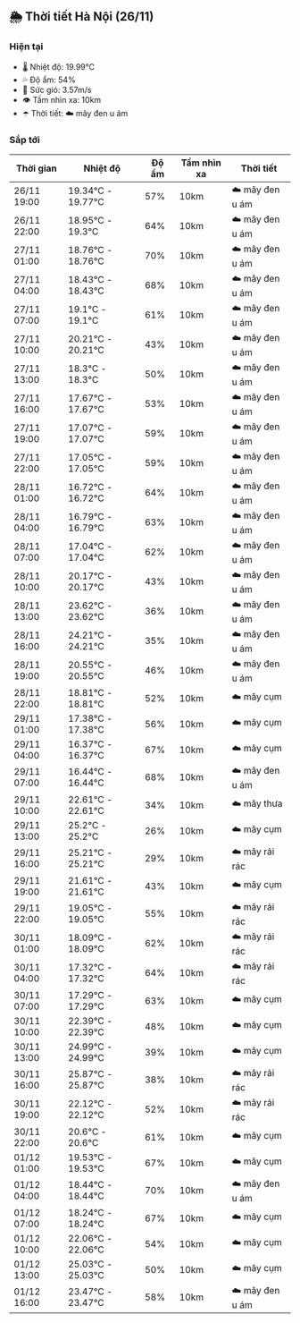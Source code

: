 ## 🌦️ Thời tiết Hà Nội (26/11)

### Hiện tại

- 🌡️ Nhiệt độ: 19.99℃
- 💦 Độ ẩm: 54%
- 💨 Sức gió: 3.57m/s
- 👁️ Tầm nhìn xa: 10km
- ☂️ Thời tiết: ☁️ mây đen u ám

### Sắp tới

| Thời gian | Nhiệt độ | Độ ẩm | Tầm nhìn xa | Thời tiết |
| --- | --- | --- | --- | --- |
| 26/11 19:00 | 19.34℃ - 19.77℃ | 57% | 10km | ☁️ mây đen u ám |
| 26/11 22:00 | 18.95℃ - 19.3℃ | 64% | 10km | ☁️ mây đen u ám |
| 27/11 01:00 | 18.76℃ - 18.76℃ | 70% | 10km | ☁️ mây đen u ám |
| 27/11 04:00 | 18.43℃ - 18.43℃ | 68% | 10km | ☁️ mây đen u ám |
| 27/11 07:00 | 19.1℃ - 19.1℃ | 61% | 10km | ☁️ mây đen u ám |
| 27/11 10:00 | 20.21℃ - 20.21℃ | 43% | 10km | ☁️ mây đen u ám |
| 27/11 13:00 | 18.3℃ - 18.3℃ | 50% | 10km | ☁️ mây đen u ám |
| 27/11 16:00 | 17.67℃ - 17.67℃ | 53% | 10km | ☁️ mây đen u ám |
| 27/11 19:00 | 17.07℃ - 17.07℃ | 59% | 10km | ☁️ mây đen u ám |
| 27/11 22:00 | 17.05℃ - 17.05℃ | 59% | 10km | ☁️ mây đen u ám |
| 28/11 01:00 | 16.72℃ - 16.72℃ | 64% | 10km | ☁️ mây đen u ám |
| 28/11 04:00 | 16.79℃ - 16.79℃ | 63% | 10km | ☁️ mây đen u ám |
| 28/11 07:00 | 17.04℃ - 17.04℃ | 62% | 10km | ☁️ mây đen u ám |
| 28/11 10:00 | 20.17℃ - 20.17℃ | 43% | 10km | ☁️ mây đen u ám |
| 28/11 13:00 | 23.62℃ - 23.62℃ | 36% | 10km | ☁️ mây đen u ám |
| 28/11 16:00 | 24.21℃ - 24.21℃ | 35% | 10km | ☁️ mây đen u ám |
| 28/11 19:00 | 20.55℃ - 20.55℃ | 46% | 10km | ☁️ mây đen u ám |
| 28/11 22:00 | 18.81℃ - 18.81℃ | 52% | 10km | ☁️ mây cụm |
| 29/11 01:00 | 17.38℃ - 17.38℃ | 56% | 10km | ☁️ mây cụm |
| 29/11 04:00 | 16.37℃ - 16.37℃ | 67% | 10km | ☁️ mây cụm |
| 29/11 07:00 | 16.44℃ - 16.44℃ | 68% | 10km | ☁️ mây đen u ám |
| 29/11 10:00 | 22.61℃ - 22.61℃ | 34% | 10km | ☁️ mây thưa |
| 29/11 13:00 | 25.2℃ - 25.2℃ | 26% | 10km | ☁️ mây cụm |
| 29/11 16:00 | 25.21℃ - 25.21℃ | 29% | 10km | ☁️ mây rải rác |
| 29/11 19:00 | 21.61℃ - 21.61℃ | 43% | 10km | ☁️ mây cụm |
| 29/11 22:00 | 19.05℃ - 19.05℃ | 55% | 10km | ☁️ mây rải rác |
| 30/11 01:00 | 18.09℃ - 18.09℃ | 62% | 10km | ☁️ mây rải rác |
| 30/11 04:00 | 17.32℃ - 17.32℃ | 64% | 10km | ☁️ mây rải rác |
| 30/11 07:00 | 17.29℃ - 17.29℃ | 63% | 10km | ☁️ mây cụm |
| 30/11 10:00 | 22.39℃ - 22.39℃ | 48% | 10km | ☁️ mây cụm |
| 30/11 13:00 | 24.99℃ - 24.99℃ | 39% | 10km | ☁️ mây cụm |
| 30/11 16:00 | 25.87℃ - 25.87℃ | 38% | 10km | ☁️ mây rải rác |
| 30/11 19:00 | 22.12℃ - 22.12℃ | 52% | 10km | ☁️ mây rải rác |
| 30/11 22:00 | 20.6℃ - 20.6℃ | 61% | 10km | ☁️ mây cụm |
| 01/12 01:00 | 19.53℃ - 19.53℃ | 67% | 10km | ☁️ mây cụm |
| 01/12 04:00 | 18.44℃ - 18.44℃ | 70% | 10km | ☁️ mây đen u ám |
| 01/12 07:00 | 18.24℃ - 18.24℃ | 67% | 10km | ☁️ mây cụm |
| 01/12 10:00 | 22.06℃ - 22.06℃ | 54% | 10km | ☁️ mây cụm |
| 01/12 13:00 | 25.03℃ - 25.03℃ | 50% | 10km | ☁️ mây cụm |
| 01/12 16:00 | 23.47℃ - 23.47℃ | 58% | 10km | ☁️ mây đen u ám |

